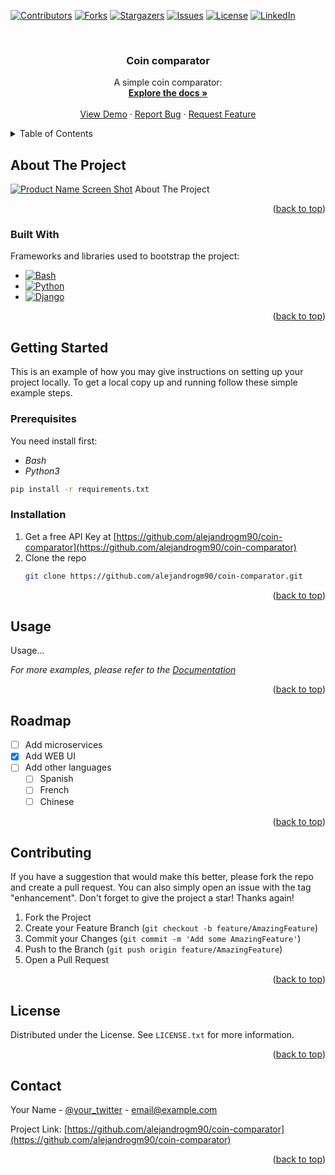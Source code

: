 <!-- MARKDOWN LINKS & IMAGES -->

[product-screenshot]: images/screenshot.png

[bash-shield]: https://img.shields.io/badge/bash-000000?style=for-the-badge&logo=gnubash&logoColor=white

[bash-url]: https://www.gnu.org/software/bash/

[python-shield]: https://img.shields.io/badge/python-000000?style=for-the-badge&logo=python&logoColor=white

[python-url]: https://www.python.org/

[django-shield]: https://img.shields.io/badge/django-000000?style=for-the-badge&logo=django&logoColor=white

[django-url]: https://www.djangoproject.com/

[contributors-shield]: https://img.shields.io/github/contributors/alejandrogm90/coin-comparator.svg?style=for-the-badge

[forks-shield]: https://img.shields.io/github/forks/alejandrogm90/coin-comparator.svg?style=for-the-badge

[stars-shield]: https://img.shields.io/github/stars/alejandrogm90/coin-comparator.svg?style=for-the-badge

[issues-shield]: https://img.shields.io/github/issues/alejandrogm90/coin-comparator.svg?style=for-the-badge

[license-shield]: https://img.shields.io/github/license/alejandrogm90/coin-comparator.svg?style=for-the-badge

[linkedin-shield]: https://img.shields.io/badge/-LinkedIn-black.svg?style=for-the-badge&logo=linkedin&colorB=555

[contributors-url]: https://github.com/alejandrogm90/coin-comparator/graphs/contributors

[forks-url]: https://github.com/alejandrogm90/coin-comparator/network/members

[stars-url]: https://github.com/alejandrogm90/coin-comparator/stargazers

[issues-url]: https://github.com/alejandrogm90/coin-comparator/issues

[license-url]: https://github.com/alejandrogm90/coin-comparator/blob/master/LICENSE.txt

[linkedin-url]: https://www.linkedin.com/in/alejandro-g-762869129/


[![Contributors][contributors-shield]][contributors-url]
[![Forks][forks-shield]][forks-url]
[![Stargazers][stars-shield]][stars-url]
[![Issues][issues-shield]][issues-url]
[![License][license-shield]][license-url]
[![LinkedIn][linkedin-shield]][linkedin-url]

<br />
<div align="center">
  <!--  
  <a href="https://github.com/alejandrogm90/coin-comparator">
    <img src="images/logo.png" alt="Logo" width="80" height="80">
  </a>
  -->

<h3 align="center">Coin comparator</h3>

  <p align="center">
    A simple coin comparator:
    <br />
    <a href="https://github.com/alejandrogm90/coin-comparator"><strong>Explore the docs »</strong></a>
    <br />
    <br />
    <a href="https://github.com/alejandrogm90/coin-comparator">View Demo</a>
    ·
    <a href="https://github.com/alejandrogm90/coin-comparator/issues">Report Bug</a>
    ·
    <a href="https://github.com/alejandrogm90/coin-comparator/issues">Request Feature</a>
  </p>
</div>

<!-- TABLE OF CONTENTS -->
<details>
  <summary>Table of Contents</summary>
  <ol>
    <li>
      <a href="#about-the-project">About The Project</a>
      <ul>
        <li><a href="#built-with">Built With</a></li>
      </ul>
    </li>
    <li>
      <a href="#getting-started">Getting Started</a>
      <ul>
        <li><a href="#prerequisites">Prerequisites</a></li>
        <li><a href="#installation">Installation</a></li>
      </ul>
    </li>
    <li><a href="#usage">Usage</a></li>
    <li><a href="#roadmap">Roadmap</a></li>
    <li><a href="#contributing">Contributing</a></li>
    <li><a href="#license">License</a></li>
    <li><a href="#contact">Contact</a></li>
  </ol>
</details>


<!-- ABOUT THE PROJECT -->

## About The Project

[![Product Name Screen Shot][product-screenshot]](https://github.com/alejandrogm90/coin-comparator)
About The Project

<p align="right">(<a href="#readme-top">back to top</a>)</p>

### Built With

Frameworks and libraries used to bootstrap the project:

* [![Bash][bash-shield]][bash-url]
* [![Python][python-shield]][python-url]
* [![Django][django-shield]][django-url]

<p align="right">(<a href="#readme-top">back to top</a>)</p>



<!-- GETTING STARTED -->

## Getting Started

This is an example of how you may give instructions on setting up your project locally.
To get a local copy up and running follow these simple example steps.

### Prerequisites

You need install first:

* _Bash_
* _Python3_

```sh
pip install -r requirements.txt
```

### Installation

1. Get a free API Key
   at [https://github.com/alejandrogm90/coin-comparator](https://github.com/alejandrogm90/coin-comparator)
2. Clone the repo
   ```sh
   git clone https://github.com/alejandrogm90/coin-comparator.git
   ```

<p align="right">(<a href="#readme-top">back to top</a>)</p>



<!-- USAGE EXAMPLES -->

## Usage

Usage...

_For more examples, please refer to the [Documentation](https://github.com/alejandrogm90/coin-comparator)_

<p align="right">(<a href="#readme-top">back to top</a>)</p>



<!-- ROADMAP -->

## Roadmap

- [ ] Add microservices
- [X] Add WEB UI
- [ ] Add other languages
    - [ ] Spanish
    - [ ] French
    - [ ] Chinese

<p align="right">(<a href="#readme-top">back to top</a>)</p>


<!-- CONTRIBUTING -->

## Contributing

If you have a suggestion that would make this better, please fork the repo and create a pull request. You can also
simply open an issue with the tag "enhancement".
Don't forget to give the project a star! Thanks again!

1. Fork the Project
2. Create your Feature Branch (`git checkout -b feature/AmazingFeature`)
3. Commit your Changes (`git commit -m 'Add some AmazingFeature'`)
4. Push to the Branch (`git push origin feature/AmazingFeature`)
5. Open a Pull Request

<p align="right">(<a href="#readme-top">back to top</a>)</p>



<!-- LICENSE -->

## License

Distributed under the License. See `LICENSE.txt` for more information.

<p align="right">(<a href="#readme-top">back to top</a>)</p>



<!-- CONTACT -->

## Contact

Your Name - [@your_twitter](https://twitter.com/your_username) - email@example.com

Project Link: [https://github.com/alejandrogm90/coin-comparator](https://github.com/alejandrogm90/coin-comparator)

<p align="right">(<a href="#readme-top">back to top</a>)</p>
